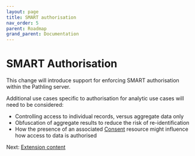 ```yaml
---
layout: page
title: SMART authorisation
nav_order: 5
parent: Roadmap
grand_parent: Documentation
---
```


# SMART Authorisation

This change will introduce support for enforcing SMART authorisation within the
Pathling server.

Additional use cases specific to authorisation for analytic use cases will need
to be considered:

- Controlling access to individual records, versus aggregate data only
- Obfuscation of aggregate results to reduce the risk of re-identification
- How the presence of an associated [Consent](https://hl7.org/fhir/consent.html)
  resource might influence how access to data is authorised

Next: [Extension content](./extensions.html)
